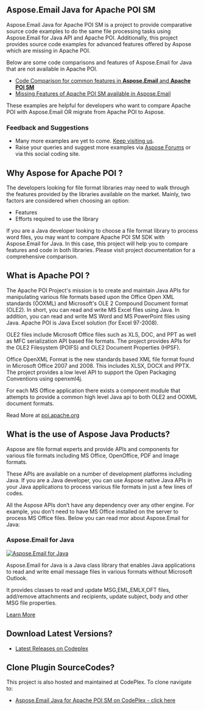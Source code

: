 ## Aspose.Email Java for Apache POI SM

Aspose.Email Java for Apache POI SM is a project to provide comparative source code examples to do the same file processing tasks using Aspose.Email for Java API and Apache POI. Additionally, this project provides source code examples for advanced features offered by Aspose which are missing in Apache POI.

Below are some code comparisons and features of Aspose.Email for Java that are not available in Apache POI.

* [Code Comparison for common features in **Aspose.Email** and **Apache POI SM**](http://www.aspose.com/docs/display/emailjava/1.2+Code+Comparison+for+Common+Features+in+Aspose.Email+and+Apache+POI+-+HSMF)
* [Missing Features of Apache POI SM available in Aspose.Email](http://www.aspose.com/docs/display/emailjava/1.3+Missing+Features+in+Apache+POI+-+HSMF)

These examples are helpful for developers who want to compare Apache POI with Aspose.Email OR migrate from Apache POI to Aspose.

### Feedback and Suggestions

* Many more examples are yet to come. [Keep visiting us](http://www.aspose.com/java/excel-component.aspx).
* Raise your queries and suggest more examples via [Aspose Forums](http://www.aspose.com/community/forums/default.aspx) or via this social coding site.

## Why Aspose for Apache POI ?

The developers looking for file format libraries may need to walk through the features provided by the libraries available on the market. Mainly, two factors are considered when choosing an option:

* Features
* Efforts required to use the library

If you are a Java developer looking to choose a file format library to process word files, you may want to compare Apache POI SM SDK with Aspose.Email for Java. In this case, this project will help you to compare features and code in both libraries. Please visit project documentation for a comprehensive comparison.

## What is Apache POI ?

The Apache POI Project's mission is to create and maintain Java APIs for manipulating various file formats based upon the Office Open XML standards (OOXML) and Microsoft's OLE 2 Compound Document format (OLE2). In short, you can read and write MS Excel files using Java. In addition, you can read and write MS Word and MS PowerPoint files using Java. Apache POI is Java Excel solution (for Excel 97-2008).

OLE2 files include Microsoft Office files such as XLS, DOC, and PPT as well as MFC serialization API based file formats. The project provides APIs for the OLE2 Filesystem (POIFS) and OLE2 Document Properties (HPSF).

Office OpenXML Format is the new standards based XML file format found in Microsoft Office 2007 and 2008. This includes XLSX, DOCX and PPTX. The project provides a low level API to support the Open Packaging Conventions using openxml4j.

For each MS Office application there exists a component module that attempts to provide a common high level Java api to both OLE2 and OOXML document formats.

Read More at [poi.apache.org](http://poi.apache.org/)

## What is the use of Aspose Java Products?

Aspose are file format experts and provide APIs and components for various file formats including MS Office, OpenOffice, PDF and Image formats. 

These APIs are available on a number of development platforms including Java. If you are a Java developer, you can use Aspose native Java APIs in your Java applications to process various file formats in just a few lines of codes. 

All the Aspose APIs don’t have any dependency over any other engine. For example, you don’t need to have MS Office installed on the server to process MS Office files. Below you can read mor about Aspose.Email for Java:

### Aspose.Email for Java

[![Aspose.Email for Java](http://www.aspose.com/App_Themes/V2/images/productLogos/JAVA/aspose_email-for-java.jpg)](http://www.aspose.com/java/email-component.aspx)

Aspose.Email for Java is a Java class library that enables Java applications to read and write email message files in various formats without Microsoft Outlook.

It provides classes to read and update MSG,EML,EMLX,OFT files, add/remove attachments and recipients, update subject, body and other MSG file properties.

[Learn More](http://www.aspose.com/java/email-component.aspx)

## Download Latest Versions?

* [Latest Releases on Codeplex](https://asposeemailjavaapachepoi.codeplex.com/releases/view/618811)

## Clone Plugin SourceCodes?

This project is also hosted and maintained at CodePlex. To clone navigate to:

* [Aspose.Email Java for Apache POI SM on CodePlex - click here](https://asposeemailjavaapachepoi.codeplex.com/SourceControl/latest)


